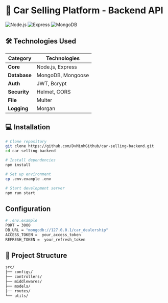 # 🚗 Car Selling Platform - Backend API

![Node.js](https://img.shields.io/badge/Node.js-18.x-green)
![Express](https://img.shields.io/badge/Express-4.x-lightgrey)
![MongoDB](https://img.shields.io/badge/MongoDB-6.0-brightgreen)

## 🛠 Technologies Used

| Category       | Technologies                          |
|----------------|---------------------------------------|
| **Core**       | Node.js, Express                      |
| **Database**   | MongoDB, Mongoose                     |
| **Auth**       | JWT, Bcrypt                           |
| **Security**   | Helmet, CORS                          |
| **File**       | Multer                                |  
| **Logging**    | Morgan                                |

## 💻 Installation

```bash
# Clone repository
git clone https://github.com/DvMinhGithub/car-selling-backend.git
cd car-selling-backend

# Install dependencies
npm install

# Set up environment
cp .env.example .env

# Start development server
npm run start
```

## Configuration
```bash
# .env.example
PORT = 3000
DB_URL = "mongodb://127.0.0.1/car_dealership"
ACCESS_TOKEN =  your_access_token
REFRESH_TOKEN =  your_refresh_token
```

## 📂 Project Structure
```bash
src/
├── configs/     
├── controllers/       
├── middlewares/       
├── models/            
├── routes/            
└── utils/             
```
